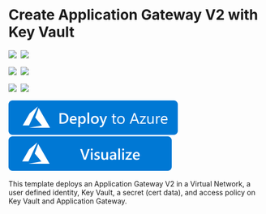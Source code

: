 # Create Application Gateway V2 with Key Vault

<IMG SRC="https://azurequickstartsservice.blob.core.windows.net/badges/101-application-gateway-key-vault-create/PublicLastTestDate.svg" />&nbsp;
<IMG SRC="https://azurequickstartsservice.blob.core.windows.net/badges/101-application-gateway-key-vault-create/PublicDeployment.svg" />&nbsp;

<IMG SRC="https://azurequickstartsservice.blob.core.windows.net/badges/101-application-gateway-key-vault-create/FairfaxLastTestDate.svg" />&nbsp;
<IMG SRC="https://azurequickstartsservice.blob.core.windows.net/badges/101-application-gateway-key-vault-create/FairfaxDeployment.svg" />&nbsp;

<IMG SRC="https://azurequickstartsservice.blob.core.windows.net/badges/101-application-gateway-key-vault-create/BestPracticeResult.svg" />&nbsp;
<IMG SRC="https://azurequickstartsservice.blob.core.windows.net/badges/101-application-gateway-key-vault-create/CredScanResult.svg" />&nbsp;

<a href="https://portal.azure.com/#create/Microsoft.Template/uri/https%3A%2F%2Fraw.githubusercontent.com%2FAzure%2Fazure-quickstart-templates%2Fmaster%2F101-application-gateway-key-vault-create%2Fazuredeploy.json" target="_blank">
    <img src="https://raw.githubusercontent.com/Azure/azure-quickstart-templates/master/1-CONTRIBUTION-GUIDE/images/deploytoazure.svg?sanitize=true"/>
</a>
<a href="http://armviz.io/#/?load=https%3A%2F%2Fraw.githubusercontent.com%2FAzure%2Fazure-quickstart-templates%2Fmaster%2F101-application-gateway-key-vault-create%2Fazuredeploy.json" target="_blank">
    <img src="https://raw.githubusercontent.com/Azure/azure-quickstart-templates/master/1-CONTRIBUTION-GUIDE/images/visualizebutton.svg?sanitize=true"/>
</a>

This template deploys an Application Gateway V2 in a Virtual Network, a user defined identity, Key Vault, a secret (cert data), and access policy on Key Vault and Application Gateway.

